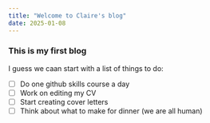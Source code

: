 ```yaml
---
title: "Welcome to Claire's blog"
date: 2025-01-08
---
```


### This is my first blog

I guess we caan start with a list of things to do:
- [ ] Do one github skills course a day
- [ ] Work on editing my CV
- [ ] Start creating cover letters
- [ ] Think about what to make for dinner (we are all human)
